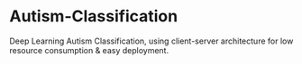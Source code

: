 # Autism-Classification
Deep Learning Autism Classification, using client-server architecture for low resource consumption &amp; easy deployment.
